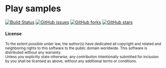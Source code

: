 # Play samples

[![Build Status](https://travis-ci.com/playframework/play-samples.svg?branch=2.8.x)](https://travis-ci.com/playframework/play-samples)
[![GitHub issues](https://img.shields.io/github/issues/playframework/play-samples.svg?style=flat)](https://github.com/playframework/play-samples/issues)
[![GitHub forks](https://img.shields.io/github/forks/playframework/play-samples.svg?style=flat)](https://github.com/playframework/play-samples/network)
[![GitHub stars](https://img.shields.io/github/stars/playframework/play-samples.svg?style=flat)](https://github.com/playframework/play-samples/stargazers)

#### License
<sup>
To the extent possible under law, the author(s) have dedicated all copyright and
related and neighboring rights to this software to the public domain worldwide.
This software is distributed without any warranty.
</sup>

<br>
<sub>
Unless you explicitly state otherwise, any contribution intentionally submitted
for inclusion by you shall be licensed as above, without any additional terms
or conditions.
</sub>

